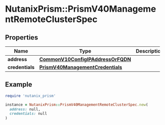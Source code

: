 # NutanixPrism::PrismV40ManagementRemoteClusterSpec

## Properties

| Name | Type | Description | Notes |
| ---- | ---- | ----------- | ----- |
| **address** | [**CommonV10ConfigIPAddressOrFQDN**](CommonV10ConfigIPAddressOrFQDN.md) |  |  |
| **credentials** | [**PrismV40ManagementCredentials**](PrismV40ManagementCredentials.md) |  |  |

## Example

```ruby
require 'nutanix_prism'

instance = NutanixPrism::PrismV40ManagementRemoteClusterSpec.new(
  address: null,
  credentials: null
)
```

